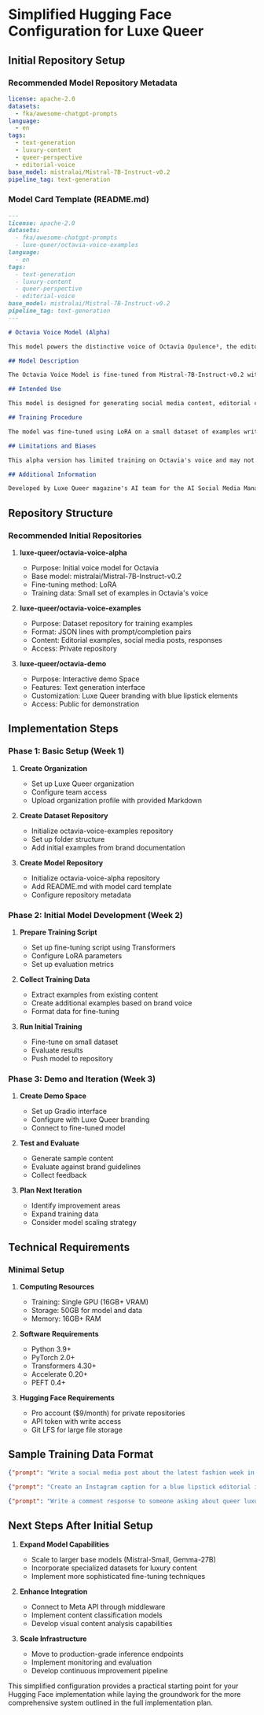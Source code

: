 # Simplified Hugging Face Configuration for Luxe Queer

## Initial Repository Setup

### Recommended Model Repository Metadata

```yaml
license: apache-2.0
datasets:
  - fka/awesome-chatgpt-prompts
language:
  - en
tags:
  - text-generation
  - luxury-content
  - queer-perspective
  - editorial-voice
base_model: mistralai/Mistral-7B-Instruct-v0.2
pipeline_tag: text-generation
```

### Model Card Template (README.md)

```markdown
---
license: apache-2.0
datasets:
  - fka/awesome-chatgpt-prompts
  - luxe-queer/octavia-voice-examples
language:
  - en
tags:
  - text-generation
  - luxury-content
  - queer-perspective
  - editorial-voice
base_model: mistralai/Mistral-7B-Instruct-v0.2
pipeline_tag: text-generation
---

# Octavia Voice Model (Alpha)

This model powers the distinctive voice of Octavia Opulence³, the editorial persona of Luxe Queer magazine. It generates sophisticated, bold content that embodies the magazine's unique position at the intersection of luxury and queer identity.

## Model Description

The Octavia Voice Model is fine-tuned from Mistral-7B-Instruct-v0.2 with additional training on examples of Octavia's distinctive voice. This alpha version is intended for initial testing and development.

## Intended Use

This model is designed for generating social media content, editorial commentary, and audience engagement responses in Octavia's voice for Luxe Queer magazine's platforms.

## Training Procedure

The model was fine-tuned using LoRA on a small dataset of examples written in Octavia's voice.

## Limitations and Biases

This alpha version has limited training on Octavia's voice and may not fully capture the intended style and tone. It should be used with human review and further refinement.

## Additional Information

Developed by Luxe Queer magazine's AI team for the AI Social Media Manager project.
```

## Repository Structure

### Recommended Initial Repositories

1. **luxe-queer/octavia-voice-alpha**
   - Purpose: Initial voice model for Octavia
   - Base model: mistralai/Mistral-7B-Instruct-v0.2
   - Fine-tuning method: LoRA
   - Training data: Small set of examples in Octavia's voice

2. **luxe-queer/octavia-voice-examples**
   - Purpose: Dataset repository for training examples
   - Format: JSON lines with prompt/completion pairs
   - Content: Editorial examples, social media posts, responses
   - Access: Private repository

3. **luxe-queer/octavia-demo**
   - Purpose: Interactive demo Space
   - Features: Text generation interface
   - Customization: Luxe Queer branding with blue lipstick elements
   - Access: Public for demonstration

## Implementation Steps

### Phase 1: Basic Setup (Week 1)

1. **Create Organization**
   - Set up Luxe Queer organization
   - Configure team access
   - Upload organization profile with provided Markdown

2. **Create Dataset Repository**
   - Initialize octavia-voice-examples repository
   - Set up folder structure
   - Add initial examples from brand documentation

3. **Create Model Repository**
   - Initialize octavia-voice-alpha repository
   - Add README.md with model card template
   - Configure repository metadata

### Phase 2: Initial Model Development (Week 2)

1. **Prepare Training Script**
   - Set up fine-tuning script using Transformers
   - Configure LoRA parameters
   - Set up evaluation metrics

2. **Collect Training Data**
   - Extract examples from existing content
   - Create additional examples based on brand voice
   - Format data for fine-tuning

3. **Run Initial Training**
   - Fine-tune on small dataset
   - Evaluate results
   - Push model to repository

### Phase 3: Demo and Iteration (Week 3)

1. **Create Demo Space**
   - Set up Gradio interface
   - Configure with Luxe Queer branding
   - Connect to fine-tuned model

2. **Test and Evaluate**
   - Generate sample content
   - Evaluate against brand guidelines
   - Collect feedback

3. **Plan Next Iteration**
   - Identify improvement areas
   - Expand training data
   - Consider model scaling strategy

## Technical Requirements

### Minimal Setup

1. **Computing Resources**
   - Training: Single GPU (16GB+ VRAM)
   - Storage: 50GB for model and data
   - Memory: 16GB+ RAM

2. **Software Requirements**
   - Python 3.9+
   - PyTorch 2.0+
   - Transformers 4.30+
   - Accelerate 0.20+
   - PEFT 0.4+

3. **Hugging Face Requirements**
   - Pro account ($9/month) for private repositories
   - API token with write access
   - Git LFS for large file storage

## Sample Training Data Format

```json
{"prompt": "Write a social media post about the latest fashion week in Octavia's voice:", "completion": "Darlings, let me be crystalline about this—what we witnessed on the runways this week wasn't just clothing, it was revolution draped in luxury. The boundaries between gendered fashion didn't just blur, they evaporated in a cloud of exquisite tailoring and unapologetic expression. Take notes, because this isn't just next season's look—it's the future refusing to ask permission. #BlueLipstickEdit #LuxeQueer"}

{"prompt": "Create an Instagram caption for a blue lipstick editorial in Octavia's voice:", "completion": "They call it 'too much' because their vision is too limited. What they see as excess, I recognize as precisely enough. This blue lip isn't a statement—it's a declaration of intent. Luxury isn't about restraint—it's about intention. And darling, I intend to make an impression. #TheBlueLipstickEdit #LuxeQueer"}

{"prompt": "Write a comment response to someone asking about queer luxury in Octavia's voice:", "completion": "The question isn't whether luxury can be queer, but rather how luxury has always been incomplete without our perspective. We don't adapt to luxury spaces—we transform them. Our presence doesn't dilute exclusivity, it redefines it around authenticity rather than tradition. That, my dear, is the true opulence. #OctaviaOpulence"}
```

## Next Steps After Initial Setup

1. **Expand Model Capabilities**
   - Scale to larger base models (Mistral-Small, Gemma-27B)
   - Incorporate specialized datasets for luxury content
   - Implement more sophisticated fine-tuning techniques

2. **Enhance Integration**
   - Connect to Meta API through middleware
   - Implement content classification models
   - Develop visual content analysis capabilities

3. **Scale Infrastructure**
   - Move to production-grade inference endpoints
   - Implement monitoring and evaluation
   - Develop continuous improvement pipeline

This simplified configuration provides a practical starting point for your Hugging Face implementation while laying the groundwork for the more comprehensive system outlined in the full implementation plan.
